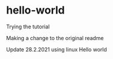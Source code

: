 # hello-world
Trying the tutorial

Making a change to the original readme

Update 28.2.2021 using linux
Hello world